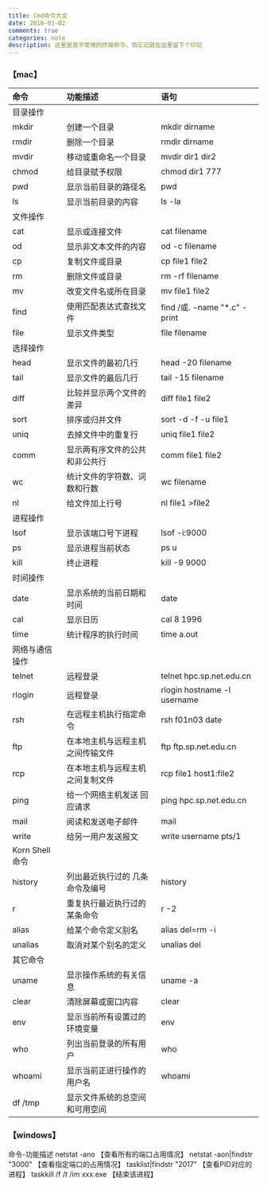 ```yaml
---
title: Cmd命令大全
date: 2016-01-02
comments: true
categories: note
description: 这里是我平常用的终端命令，怕忘记就在这里留下个印记
---
```


### 【mac】

|命令|功能描述|语句|
|:-----|:-------|:-------|
|目录操作|  |  |
| mkdir | 创建一个目录 | mkdir dirname |
| rmdir | 删除一个目录 | rmdir dirname |
| mvdir | 移动或重命名一个目录 | mvdir dir1 dir2 |
| chmod | 给目录赋予权限 | chmod dir1 777 |
| pwd | 显示当前目录的路径名 | pwd |
| ls | 显示当前目录的内容 | ls -la |
|文件操作|  |  |
| cat | 显示或连接文件 | cat filename |
| od | 显示非文本文件的内容 | od -c filename |
| cp | 复制文件或目录 | cp file1 file2 |
| rm | 删除文件或目录 | rm -rf filename |
| mv | 改变文件名或所在目录 | mv file1 file2 |
| find | 使用匹配表达式查找文件 | find /或. -name &quot;*.c&quot; -print |
| file | 显示文件类型 | file filename |
|选择操作|  |  |
| head | 显示文件的最初几行 | head -20 filename |
| tail | 显示文件的最后几行 | tail -15 filename |
| diff | 比较并显示两个文件的差异 | diff file1 file2 |
| sort | 排序或归并文件 | sort -d -f -u file1 |
| uniq | 去掉文件中的重复行 | uniq file1 file2 |
| comm | 显示两有序文件的公共和非公共行 | comm file1 file2 |
| wc | 统计文件的字符数、词数和行数 | wc filename |
| nl | 给文件加上行号 | nl file1 >file2 |
| 进程操作 |  |  |
| lsof | 显示该端口号下进程 | lsof -i:9000 |
| ps | 显示进程当前状态 | ps u |
| kill | 终止进程 | kill -9 9000 |
| 时间操作 |  |  |
| date | 显示系统的当前日期和时间 | date |
| cal | 显示日历 | cal 8 1996 |
| time | 统计程序的执行时间 | time a.out |
| 网络与通信操作 |  |  |
| telnet | 远程登录 | telnet hpc.sp.net.edu.cn |
| rlogin | 远程登录 | rlogin hostname -l username |
| rsh | 在远程主机执行指定命令 | rsh f01n03 date |
| ftp | 在本地主机与远程主机之间传输文件 | ftp ftp.sp.net.edu.cn |
| rcp | 在本地主机与远程主机之间复制文件 | rcp file1 host1:file2 |
| ping | 给一个网络主机发送 回应请求 | ping hpc.sp.net.edu.cn |
| mail | 阅读和发送电子邮件 | mail |
| write | 给另一用户发送报文 | write username pts/1 |
| Korn Shell 命令 |  |  |
| history | 列出最近执行过的 几条命令及编号 | history |
| r | 重复执行最近执行过的 某条命令 | r -2 |
| alias | 给某个命令定义别名 | alias del=rm -i |
| unalias | 取消对某个别名的定义  | unalias del |
| 其它命令 |  |  |
| uname | 显示操作系统的有关信息 | uname -a |
| clear | 清除屏幕或窗口内容 | clear |
| env | 显示当前所有设置过的环境变量 | env |
| who | 列出当前登录的所有用户 | who |
| whoami | 显示当前正进行操作的用户名 | whoami |
| df /tmp | 显示文件系统的总空间和可用空间 |  |


### 【windows】

命令-功能描述
netstat -ano 【查看所有的端口占用情况】
netstat -aon|findstr "3000" 【查看指定端口的占用情况】
tasklist|findstr "2017" 【查看PID对应的进程】
taskkill /f /t /im xxx.exe 【结束该进程】
